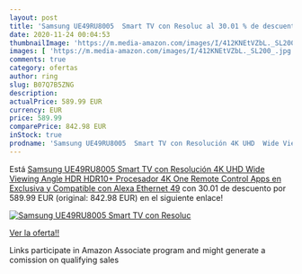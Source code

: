 ```yaml
---
layout: post
title: 'Samsung UE49RU8005  Smart TV con Resoluc al 30.01 % de descuento'
date: 2020-11-24 00:04:53
thumbnailImage: 'https://m.media-amazon.com/images/I/412KNEtVZbL._SL200_.jpg'
images: [ 'https://m.media-amazon.com/images/I/412KNEtVZbL._SL200_.jpg' ]
comments: true
category: ofertas
author: ring
slug: B07Q7B5ZNG
description:
actualPrice: 589.99 EUR
currency: EUR
price: 589.99
comparePrice: 842.98 EUR
inStock: true
prodname: 'Samsung UE49RU8005  Smart TV con Resolución 4K UHD  Wide Viewing Angle  HDR  HDR10+   Procesador 4K  One Remote Control  Apps en Exclusiva y Compatible con Alexa  Ethernet  49'
---
```


Está [Samsung UE49RU8005  Smart TV con Resolución 4K UHD  Wide Viewing Angle  HDR  HDR10+   Procesador 4K  One Remote Control  Apps en Exclusiva y Compatible con Alexa  Ethernet  49](https://www.amazon.es/dp/B07Q7B5ZNG/?tag=tolees-21) con 30.01 de descuento por 589.99 EUR (original: 842.98 EUR) en el siguiente enlace!

[![Samsung UE49RU8005  Smart TV con Resoluc](https://m.media-amazon.com/images/I/412KNEtVZbL._SL200_.jpg)](https://www.amazon.es/dp/B07Q7B5ZNG/?tag=tolees-21)

[Ver la oferta!!](https://www.amazon.es/dp/B07Q7B5ZNG/?tag=tolees-21)

Links participate in Amazon Associate program and might generate a comission on qualifying sales



